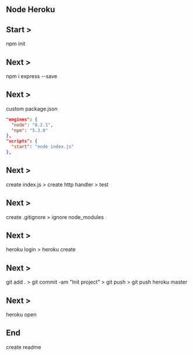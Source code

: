 ## Node Heroku

## Start >
npm init

## Next >
npm i express --save

## Next >
custom package.json
```json
"engines": {
  "node": "8.2.1",
  "npm": "5.3.0"
},
"scripts": {
  "start": "node index.js"
},
```

## Next >
create index.js > create http handler > test

## Next >
create .gitignore > ignore node_modules

## Next >
heroku login > heroku create

## Next >
git add . > git commit -am "Init project" > git push > git push heroku master

## Next >
heroku open

## End
create readme